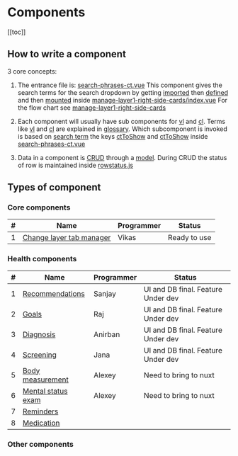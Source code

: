 # Components

[[toc]]

## How to write a component

3 core concepts:

1. The entrance file is: [search-phrases-ct.vue](https://github.com/savantcare/emr/blob/master/webclient/cts/1time-Mrow-1Field/1-textarea/search-phrases-ct.vue)
   This component gives the search terms for the search dropdown by getting [imported](https://github.com/savantcare/emr/blob/85e1510dd834a7e812e2a2ec37eaf26d2c2aa91f/webclient/cts/non-temporal/components-container-in-rhs-of-layer1/index.vue#L24) then [defined](https://github.com/savantcare/emr/blob/85e1510dd834a7e812e2a2ec37eaf26d2c2aa91f/webclient/cts/non-temporal/components-container-in-rhs-of-layer1/index.vue#L31) and then [mounted](https://github.com/savantcare/emr/blob/85e1510dd834a7e812e2a2ec37eaf26d2c2aa91f/webclient/cts/non-temporal/components-container-in-rhs-of-layer1/index.vue#L4) inside
   [manage-layer1-right-side-cards/index.vue](https://github.com/savantcare/emr/blob/master/webclient/cts/non-temporal/components-container-in-rhs-of-layer1/index.vue) For the flow chart see [manage-layer1-right-side-cards](./non-temporal/components-container-in-rhs-of-layer1/README.md)

2. Each component will usually have sub components for [vl](https://github.com/savantcare/emr/tree/master/webclient/cts/1time-Mrow-1Field/1-textarea/vl) and [cl](https://github.com/savantcare/emr/tree/master/webclient/cts/1time-Mrow-1Field/1-textarea/cl). Terms like [vl](../../docs/GLOSSARY.html#others) and [cl](../../docs/GLOSSARY.html#others) are explained in [glossary](../../docs/GLOSSARY). Which subcomponent is invoked is based on [search term](https://github.com/savantcare/emr/blob/85e1510dd834a7e812e2a2ec37eaf26d2c2aa91f/webclient/cts/1time-Mrow-1Field/1-textarea/search-phrases-ct.vue#L15) the keys [ctToShow](https://github.com/savantcare/emr/blob/85e1510dd834a7e812e2a2ec37eaf26d2c2aa91f/webclient/cts/1time-Mrow-1Field/1-textarea/search-phrases-ct.vue#L17) and [ctToShow](https://github.com/savantcare/emr/blob/85e1510dd834a7e812e2a2ec37eaf26d2c2aa91f/webclient/cts/1time-Mrow-1Field/1-textarea/search-phrases-ct.vue#L26) inside [search-phrases-ct.vue](https://github.com/savantcare/emr/blob/master/webclient/cts/1time-Mrow-1Field/1-textarea/search-phrases-ct.vue)

3. Data in a component is [CRUD](https://en.wikipedia.org/wiki/Create,_read,_update_and_delete) through a [model](https://github.com/savantcare/emr/blob/master/webclient/cts/1time-Mrow-1Field/1-textarea/db/client-side/rem.js). During CRUD the status of row is maintained inside [rowstatus.js](https://github.com/savantcare/emr/blob/master/webclient/cts/non-temporal/crud/rowstatus.js)

## Types of component

### Core components

| #   | Name                                                                           | Programmer | Status       |
| --- | ------------------------------------------------------------------------------ | ---------- | ------------ |
| 1   | [Change layer tab manager](./non-temporal/components-container-in-edit-layer/) | Vikas      | Ready to use |

### Health components

| #   | Name                                 | Programmer | Status                             |
| --- | ------------------------------------ | ---------- | ---------------------------------- |
| 1   | [Recommendations](./rec/)            | Sanjay     | UI and DB final. Feature Under dev |
| 2   | [Goals](./goal/)                     | Raj        | UI and DB final. Feature Under dev |
| 3   | [Diagnosis](./dx/)                   | Anirban    | UI and DB final. Feature Under dev |
| 4   | [Screening](./scr/)                  | Jana       | UI and DB final. Feature Under dev |
| 5   | [Body measurement](./vital-signs/)   | Alexey     | Need to bring to nuxt              |
| 6   | [Mental status exam](./mse/)         | Alexey     | Need to bring to nuxt              |
| 7   | [Reminders](./1time-Mrow-1Field/rem) |            |                                    |
| 8   | [Medication](./medications/)         |            |                                    |

### Other components
